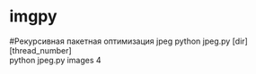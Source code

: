 # imgpy

#Рекурсивная пакетная оптимизация jpeg
python jpeg.py [dir] [thread_number]																									
python jpeg.py images 4
